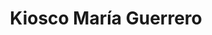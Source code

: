 ---
title: "Kiosco María Guerrero"
url: /la-linea-de-la-concepcion/kiosco-maria-guerrero/
shop: quiosco
---